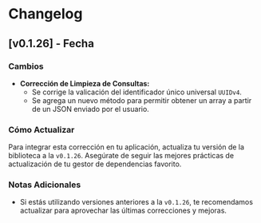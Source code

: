 # Changelog

## [v0.1.26] - Fecha

### Cambios

- **Corrección de Limpieza de Consultas:**
  - Se corrige la valicación del identificador único universal `UUIDv4`.
  - Se agrega un nuevo método para permitir obtener un array a partir de un JSON enviado por el usuario.

### Cómo Actualizar

Para integrar esta corrección en tu aplicación, actualiza tu versión de la biblioteca a la `v0.1.26`. Asegúrate de seguir las mejores prácticas de actualización de tu gestor de dependencias favorito.

### Notas Adicionales

- Si estás utilizando versiones anteriores a la `v0.1.26`, te recomendamos actualizar para aprovechar las últimas correcciones y mejoras.
